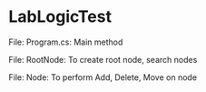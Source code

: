 # LabLogicTest

File: Program.cs: Main method

File: RootNode: To create root node, search nodes

File: Node: To perform Add, Delete, Move on node
